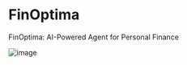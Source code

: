 # FinOptima
FinOptima: AI-Powered Agent for Personal Finance 

![image](https://github.com/user-attachments/assets/1eaaae28-7ddf-4b89-97a6-ad8af15309ff)

